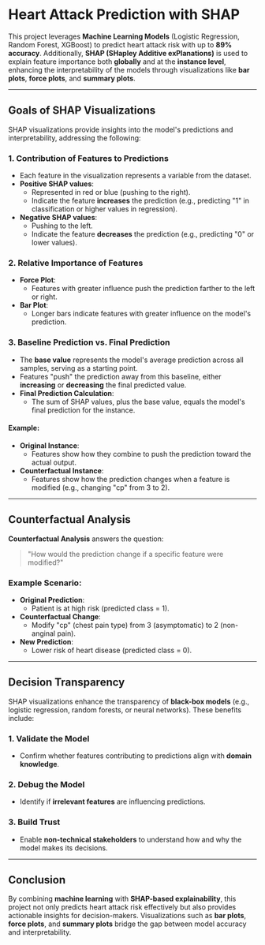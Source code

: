 # Heart Attack Prediction with SHAP

This project leverages **Machine Learning Models** (Logistic Regression, Random Forest, XGBoost) to predict heart attack risk with up to **89% accuracy**. Additionally, **SHAP (SHapley Additive exPlanations)** is used to explain feature importance both **globally** and at the **instance level**, enhancing the interpretability of the models through visualizations like **bar plots**, **force plots**, and **summary plots**.

---

## Goals of SHAP Visualizations
SHAP visualizations provide insights into the model's predictions and interpretability, addressing the following:

### 1. Contribution of Features to Predictions
- Each feature in the visualization represents a variable from the dataset.
- **Positive SHAP values**:
  - Represented in red or blue (pushing to the right).
  - Indicate the feature **increases** the prediction (e.g., predicting "1" in classification or higher values in regression).
- **Negative SHAP values**:
  - Pushing to the left.
  - Indicate the feature **decreases** the prediction (e.g., predicting "0" or lower values).

### 2. Relative Importance of Features
- **Force Plot**:
  - Features with greater influence push the prediction farther to the left or right.
- **Bar Plot**:
  - Longer bars indicate features with greater influence on the model's prediction.

### 3. Baseline Prediction vs. Final Prediction
- The **base value** represents the model's average prediction across all samples, serving as a starting point.
- Features "push" the prediction away from this baseline, either **increasing** or **decreasing** the final predicted value.
- **Final Prediction Calculation**:
  - The sum of SHAP values, plus the base value, equals the model's final prediction for the instance.

#### Example:
- **Original Instance**:
  - Features show how they combine to push the prediction toward the actual output.
- **Counterfactual Instance**:
  - Features show how the prediction changes when a feature is modified (e.g., changing "cp" from 3 to 2).

---

## Counterfactual Analysis
**Counterfactual Analysis** answers the question:

> "How would the prediction change if a specific feature were modified?"

### Example Scenario:
- **Original Prediction**:
  - Patient is at high risk (predicted class = 1).
- **Counterfactual Change**:
  - Modify "cp" (chest pain type) from 3 (asymptomatic) to 2 (non-anginal pain).
- **New Prediction**:
  - Lower risk of heart disease (predicted class = 0).

---

## Decision Transparency
SHAP visualizations enhance the transparency of **black-box models** (e.g., logistic regression, random forests, or neural networks). These benefits include:

### 1. Validate the Model
- Confirm whether features contributing to predictions align with **domain knowledge**.

### 2. Debug the Model
- Identify if **irrelevant features** are influencing predictions.

### 3. Build Trust
- Enable **non-technical stakeholders** to understand how and why the model makes its decisions.

---

## Conclusion
By combining **machine learning** with **SHAP-based explainability**, this project not only predicts heart attack risk effectively but also provides actionable insights for decision-makers. Visualizations such as **bar plots**, **force plots**, and **summary plots** bridge the gap between model accuracy and interpretability.
